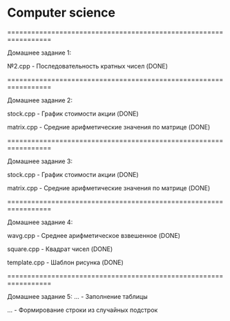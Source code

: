 # Computer science
=================================================================

Домашнее задание 1:

№2.cpp - Последовательность кратных чисел (DONE)

=================================================================

Домашнее задание 2:

stock.cpp - График стоимости акции (DONE) 

matrix.cpp - Средние арифметические значения по матрице (DONE)

=================================================================

Домашнее задание 3:

stock.cpp - График стоимости акции (DONE)

matrix.cpp - Средние арифметические значения по матрице (DONE)

=================================================================

Домашнее задание 4:

wavg.cpp - Среднее арифметическое взвешенное (DONE)

square.cpp - Квадрат чисел (DONE)

template.cpp - Шаблон рисунка (DONE)

=================================================================

Домашнее задание 5:
... - Заполнение таблицы

... - Формирование строки из случайных подстрок
